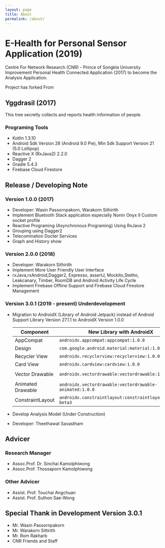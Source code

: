 ```yaml
---
layout: page
title: About
permalink: /about/
---
```


# E-Health for Personal Sensor Application (2019)

Centre For Network Research (CNR) - Prince of Songkla University Improvement Personal Health Connected Application (2017) to become the Analysis Application.

Project has forked  From
## Yggdrasil (2017)
This tree secretly collects and reports health information of people.

### Programing Tools
* Kotlin 1.3.10
* Android Sdk Version 28 (Android 9.0 Pie), Min Sdk Support Version 21 (5.0 Lollipop)
* Reactive X (RxJava2) 2.2.0
* Dagger 2
* Gradle 5.4.3
* Firebase Cloud Firestore


## Release / Developing Note

### Version 1.0.0 (2017)
- Developer: Wasin Passornpakorn, Warakorn Sithirith
- Implement Bluetooth Stack application especially Nonin Onyx II Custom socket profile
- Reactive Programing (Asynchronous Programing) Using RxJava 2
- Grouping using Dagger2
- Telecomination Docter Services
- Graph and History show

### Version 2.0.0 (2018)
- Developer: Warakorn Sithirith
- Implement More User Friendly User Interface
- rxJava,rxAndroid,Dagger2, Expresso, assertJ, Mockito,Stetho, Leakcanary, Timber, RoomDB and Android Activity Life Cycle
- Implement Firebase Offline Support and Firebase Cloud Firestore Management

### Version 3.0.1 (2019 - present) Underdevelopment
- Migration to AndroidX (Library of Android Jetpack) instead of Android Support Library Version 27.1.1 to AndroidX Version 1.0.0
    
    |Component |New Library with AndroidX|Old Library|
    |---|---|---|
    |AppCompat|`androidx.appcompat:appcompat:1.0.0`|`com.android.support:appcompat-v7:27.1.1`|
    |Design|`com.google.android.material:material:1.0.0`|`com.android.support:design:27.1.1`|
    |Recycler View|`androidx.recyclerview:recyclerview:1.0.0`|`com.android.support:recyclerview-v7:27.1.1`|
    |Card View|`androidx.cardview:cardview:1.0.0`|`com.android.support:cardview-v7:27.1.1`|
    |Vector Drawable|`androidx.vectordrawable:vectordrawable:1.0.0`|`com.android.support:support-vector-drawable:27.1.1`|
    |Animated Drawable|`androidx.vectordrawable:vectordrawable-animated:1.0.0`|`com.android.support:animated-vector-drawable:27.1.1`|
    |ConstraintLayout|`androidx.constraintlayout:constraintlayout:2.0.0-beta3`|`com.android.support.constraint:constraint-layout:1.1.2`|

- Develop Analysis Model (Under Construction)
- Developer: Theethawat Savastham

## Advicer
### Research Manager
- Assoc.Prof. Dr. Sinchai Kamolphiwong
- Assoc.Prof. Thossaporn Kamolphiwong
### Other Advicer
- Assist. Prof. Touchai Angchuan
- Assist. Prof. Suthon Sae-Wong

## Special Thank in Development Version 3.0.1
- Mr. Wasin Passornpakorn
- Mr. Warakorn Sittirith
- Mr. Rom Rakharb
- CNR Friends and Staff